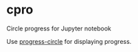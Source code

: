 # cpro
Circle progress for Jupyter notebook

Use [progress-circle](https://github.com/iammary/progress-circle) for displaying progress. 
